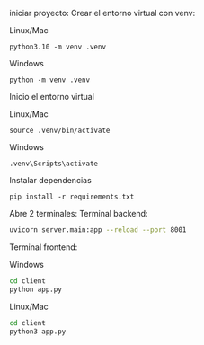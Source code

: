 iniciar proyecto:
Crear el entorno virtual con venv:

Linux/Mac
```textplain
python3.10 -m venv .venv
```
Windows
```textplain
python -m venv .venv
```

Inicio el entorno virtual

Linux/Mac
```textplain
source .venv/bin/activate
```
Windows
```textplain
.venv\Scripts\activate
```

Instalar dependencias
```textplain
pip install -r requirements.txt
```

Abre 2 terminales:
Terminal backend:

```bash
uvicorn server.main:app --reload --port 8001
```

Terminal frontend:

Windows
```bash
cd client
python app.py 
```

Linux/Mac

```bash
cd client
python3 app.py 
```
